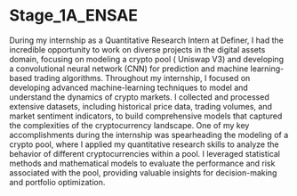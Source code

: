 # Stage_1A_ENSAE
During my internship as a Quantitative Research Intern at Definer, I had the incredible opportunity to work on diverse projects in the digital assets domain, focusing on modeling a crypto pool ( Uniswap V3) and developing a convolutional neural network (CNN) for prediction and machine learning-based trading algorithms.
Throughout my internship, I focused on developing advanced machine-learning techniques to model and understand the dynamics of crypto markets. I collected and processed extensive datasets, including historical price data, trading volumes, and market sentiment indicators, to build comprehensive models that captured the complexities of the cryptocurrency landscape.
One of my key accomplishments during the internship was spearheading the modeling of a crypto pool, where I applied my quantitative research skills to analyze the behavior of different cryptocurrencies within a pool. I leveraged statistical methods and mathematical models to evaluate the performance and risk associated with the pool, providing valuable insights for decision-making and portfolio optimization.
